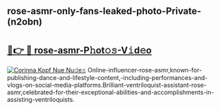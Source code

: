 ## rose-asmr-only-fans​-leaked-photo​-Private-(n2obn)


# <h2><a href="https://mediaupload.pro?title=rose-asmr&ref=git">🔗👉 🔴 rose-asmr-P𝚑ot𝚘𝚜-V𝚒d𝚎o</a></h2>

[![Corinna Kopf Nue Nu𝚍e𝚜](https://i.imgur.com/0qMVB7G.gif)](https://mediaupload.pro?title=rose-asmr&ref=git)
Online-influencer-rose-asmr,known-for-publishing-dance-and-lifestyle-content,-including-performances-and-vlogs-on-social-media-platforms.Brilliant-ventriloquist-assistant-rose-asmr,celebrated-for-their-exceptional-abilities-and-accomplishments-in-assisting-ventriloquists.  
